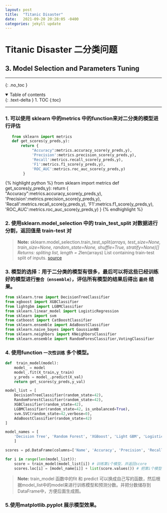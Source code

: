 ```yaml
---
layout: post
title:  "Titanic Disaster"
date:   2021-09-20 20:28:05 -0400
categories: jekyll update
---
```


# Titanic Disaster 二分类问题


## 3. Model Selection and Parameters Tuning

---
{: .no_toc }

<details open markdown="block">
  <summary>
    Table of contents
  </summary>
  {: .text-delta }
1. TOC
{:toc}
</details>

---
### 1. 可以使用 sklearn 中的metrics 中的function来对二分类的模型进行评估

 

``` python
   from sklearn import metrics
   def get_scores(y_preds,y):
       return {
            "Accuracy":metrics.accuracy_score(y_preds,y),
            'Precision':metrics.precision_score(y_preds,y),
            'Recall':metrics.recall_score(y_preds,y),
            'F1':metrics.f1_score(y_preds,y),
            'ROC_AUC':metrics.roc_auc_score(y_preds,y)
        }
```

{% highlight python %}
from sklearn import metrics
   def get_scores(y_preds,y):
       return {
            "Accuracy":metrics.accuracy_score(y_preds,y),
            'Precision':metrics.precision_score(y_preds,y),
            'Recall':metrics.recall_score(y_preds,y),
            'F1':metrics.f1_score(y_preds,y),
            'ROC_AUC':metrics.roc_auc_score(y_preds,y)
        }
{% endhighlight %}

### 2.  使用sklearn.model_selection 中的 train_test_split 对数据进行分割，返回值是 train-test 对
> **Note:** sklearn.model_selection.train_test_split(*arrays, test_size=None, train_size=None, random_state=None, shuffle=True, stratify=None)[]
> Returns: spliting list, length = 2*len(arrays)
> List containing train-test split of inputs.
> [source](https://scikit-learn.org/stable/modules/generated/sklearn.model_selection.train_test_split.html?highlight=train_test_split#sklearn.model_selection.train_test_split)

### 3.  模型的选择：用于二分类的模型有很多，最后可以将这些已经训练好的模型进行`整合（ensemble）`，评估所有模型的结果后得出 `最终` 结果。

```python
from sklearn.tree import DecisionTreeClassifier
from xgboost import XGBClassifier
from lightgbm import LGBMClassifier
from sklearn.linear_model import LogisticRegression
from sklearn import svm
from catboost import CatBoostClassifier
from sklearn.ensemble import AdaBoostClassifier
from sklearn.naive_bayes import GaussianNB
from sklearn.neighbors import KNeighborsClassifier
from sklearn.ensemble import RandomForesClassifier,VotingClassifier
```

### 4. 使用function `一次性训练` 多个模型。

```python
def  train_model(model):
    model_ = model
    model_.fit(X_train,y_train)
    y_preds = model_.predict(X_val)
    return get_scores(y_preds,y_val)

model_list = [
    DecisionTreeClassifier(random_state=42),
    RandomForestClassifier(random_state=42),
    XGBClassifier(random_state=42),
    LGBMClassifier(random_state=42, is_unbalanced=True),
    svm.SVC(random_state=42,verbose=0),
    AdaBoostClassifier(random_state=42)
]

model_names = [
    'Decision Tree', 'Random Forest', 'XGBoost', 'Light GBM', 'Logistic Reg', 'SVM', 'CatBoost', 'AdaBoost'
    ]

scores = pd.DataFrame(columns=['Name', 'Accuracy', 'Precision', 'Recall', 'F1', 'ROC_AUC'])

for i in range(len(model_list)):
    score = train_model(model_list[i]) # 训练第i个模型，并返回score
    scores.loc[i] = [model_name[i]] + list(score.values()) # 把第i个模型的结果放到DataFrame中的第i行中
```
> **Note:** train_model 函数中的fit 和 predict 可以换成自己写的函数，然后根据model_list中的model来进行训练模型和预测分数。并把分数储存到DataFrame中，方便后面生成图。
### 5.使用matplotlib.pyplot 展示模型效果。


